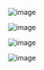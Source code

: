 ![image](https://github.com/user-attachments/assets/3ad824c5-3cd2-400b-8202-2d62e9b34d57)

![image](https://github.com/user-attachments/assets/a296064c-db6b-406d-957c-a9fd047a8413)

![image](https://github.com/user-attachments/assets/e613aef3-8a24-49e2-96ec-c2ff6f771df3)

![image](https://github.com/user-attachments/assets/6c0df216-4a2c-4d8f-a7d2-b156f3739d6b)
